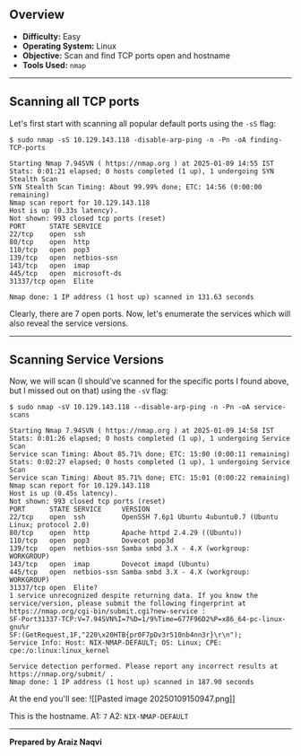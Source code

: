 
## **Overview**

- **Difficulty:** Easy
- **Operating System:** Linux
- **Objective:** Scan and find TCP ports open and hostname
- **Tools Used:** `nmap`

---
## **Scanning all TCP ports**

Let's first start with scanning all popular default ports using the `-sS` flag:
```
$ sudo nmap -sS 10.129.143.118 -disable-arp-ping -n -Pn -oA finding-TCP-ports
 
Starting Nmap 7.94SVN ( https://nmap.org ) at 2025-01-09 14:55 IST
Stats: 0:01:21 elapsed; 0 hosts completed (1 up), 1 undergoing SYN Stealth Scan
SYN Stealth Scan Timing: About 99.99% done; ETC: 14:56 (0:00:00 remaining)
Nmap scan report for 10.129.143.118
Host is up (0.33s latency).
Not shown: 993 closed tcp ports (reset)
PORT      STATE SERVICE
22/tcp    open  ssh
80/tcp    open  http
110/tcp   open  pop3
139/tcp   open  netbios-ssn
143/tcp   open  imap
445/tcp   open  microsoft-ds
31337/tcp open  Elite

Nmap done: 1 IP address (1 host up) scanned in 131.63 seconds

```

Clearly, there are 7 open ports.
Now, let's enumerate the services which will also reveal the service versions.

- - -
## **Scanning Service Versions**

Now, we will scan (I should've scanned for the specific ports I found above, but I missed out on that) using the `-sV` flag:
```
$ sudo nmap -sV 10.129.143.118 --disable-arp-ping -n -Pn -oA service-scans

Starting Nmap 7.94SVN ( https://nmap.org ) at 2025-01-09 14:58 IST
Stats: 0:01:26 elapsed; 0 hosts completed (1 up), 1 undergoing Service Scan
Service scan Timing: About 85.71% done; ETC: 15:00 (0:00:11 remaining)
Stats: 0:02:27 elapsed; 0 hosts completed (1 up), 1 undergoing Service Scan
Service scan Timing: About 85.71% done; ETC: 15:01 (0:00:22 remaining)
Nmap scan report for 10.129.143.118
Host is up (0.45s latency).
Not shown: 993 closed tcp ports (reset)
PORT      STATE SERVICE     VERSION
22/tcp    open  ssh         OpenSSH 7.6p1 Ubuntu 4ubuntu0.7 (Ubuntu Linux; protocol 2.0)
80/tcp    open  http        Apache httpd 2.4.29 ((Ubuntu))
110/tcp   open  pop3        Dovecot pop3d
139/tcp   open  netbios-ssn Samba smbd 3.X - 4.X (workgroup: WORKGROUP)
143/tcp   open  imap        Dovecot imapd (Ubuntu)
445/tcp   open  netbios-ssn Samba smbd 3.X - 4.X (workgroup: WORKGROUP)
31337/tcp open  Elite?
1 service unrecognized despite returning data. If you know the service/version, please submit the following fingerprint at https://nmap.org/cgi-bin/submit.cgi?new-service :
SF-Port31337-TCP:V=7.94SVN%I=7%D=1/9%Time=677F96D2%P=x86_64-pc-linux-gnu%r
SF:(GetRequest,1F,"220\x20HTB{pr0F7pDv3r510nb4nn3r}\r\n");
Service Info: Host: NIX-NMAP-DEFAULT; OS: Linux; CPE: cpe:/o:linux:linux_kernel

Service detection performed. Please report any incorrect results at https://nmap.org/submit/ .
Nmap done: 1 IP address (1 host up) scanned in 187.90 seconds

```

At the end you'll see:
![[Pasted image 20250109150947.png]]

This is the hostname.
A1: `7`
A2: `NIX-NMAP-DEFAULT`

---

**Prepared by Araiz Naqvi**